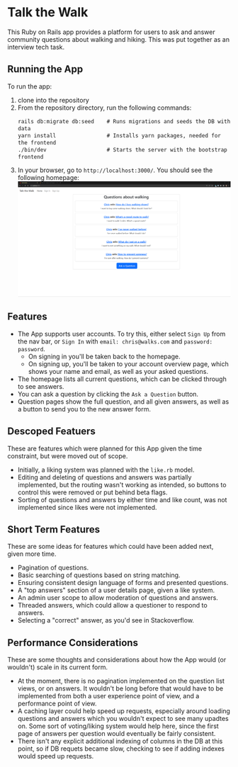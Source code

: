 # Talk the Walk

This Ruby on Rails app provides a platform for users to ask and answer community questions about walking and hiking. This was put together as an interview tech task.

## Running the App

To run the app: 
1. clone into the repository
2. From the repository directory, run the following commands:
    ```
    rails db:migrate db:seed    # Runs migrations and seeds the DB with data
    yarn install                # Installs yarn packages, needed for the frontend
    ./bin/dev                   # Starts the server with the bootstrap frontend
    ```
3. In your browser, go to `http://localhost:3000/`. You should see the following homepage:
    ![Homepage](app/assets/images/homepage.png)

## Features

- The App supports user accounts. To try this, either select `Sign Up` from the nav bar, or `Sign In` with `email: chris@walks.com` and `password: password`. 
    - On signing in you'll be taken back to the homepage.
    - On signing up, you'll be taken to your account overview page, which shows your name and email, as well as your asked questions.
- The homepage lists all current questions, which can be clicked through to see answers.
- You can ask a question by clicking the `Ask a Question` button.
- Question pages show the full question, and all given answers, as well as a button to send you to the new answer form. 

## Descoped Featuers
These are features which were planned for this App given the time constraint, but were moved out of scope. 

- Initially, a liking system was planned with the `like.rb` model. 
- Editing and deleting of questions and answers was partially implemented, but the routing wasn't working as intended, so buttons to control this were removed or put behind beta flags. 
- Sorting of questions and answers by either time and like count, was not implemented since likes were not implemented.

## Short Term Features
These are some ideas for features which could have been added next, given more time.

- Pagination of questions.
- Basic searching of questions based on string matching.
- Ensuring consistent design language of forms and presented questions.
- A "top answers" section of a user details page, given a like system.
- An admin user scope to allow moderation of questions and answers.
- Threaded answers, which could allow a questioner to respond to answers.
- Selecting a "correct" answer, as you'd see in Stackoverflow. 

## Performance Considerations
These are some thoughts and considerations about how the App would (or wouldn't) scale in its current form.

- At the moment, there is no pagination implemented on the question list views, or on answers. It wouldn't be long before that would have to be implemented from both a user experience point of view, and a performance point of view. 
- A caching layer could help speed up requests, especially around loading questions and answers which you wouldn't expect to see many upadtes on. Some sort of voting/liking system would help here, since the first page of answers per question would eventually be fairly consistent. 
- There isn't any explicit additional indexing of columns in the DB at this point, so if DB requets became slow, checking to see if adding indexes would speed up requests. 
